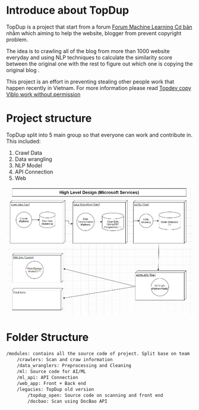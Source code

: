 # Introduce about TopDup 
TopDup is a project that start from a forum [Forum Machine Learning Cơ bản](https://www.facebook.com/groups/machinelearningcoban) nhằm which aiming to help the website, blogger from prevent copyright problem.

The idea is to crawling all of the blog from more than 1000 website everyday and using NLP techniques to calculate the similarity score between the original one with the rest to figure out which one is copying the original blog . 

This project is an effort in preventing stealing other people work that happen recently in Vietnam. For more information please read [Topdev copy Viblo work without permission](https://www.facebook.com/groups/machinelearningcoban/permalink/1036374896819917)   

# Project structure
TopDup split into 5 main group so that everyone can work and contribute in. This included:
1. Crawl Data
2. Data wrangling
3. NLP Model
4. API Connection
5. Web

![High Level Architecture](docs/topdup_highlevel.png)

# Folder Structure 
~~~
/modules: contains all the source code of project. Split base on team
    /crawlers: Scan and craw information 
    /data_wranglers: Preprocessing and Cleaning 
    /ml: Source code for AI/ML 
    /ml_api: API Connection
    /web_app: Front + Back end
    /legacies: TopDup old version
        /topdup_open: Source code on scanning and front end 
        /docbao: Scan using DocBao API
~~~
